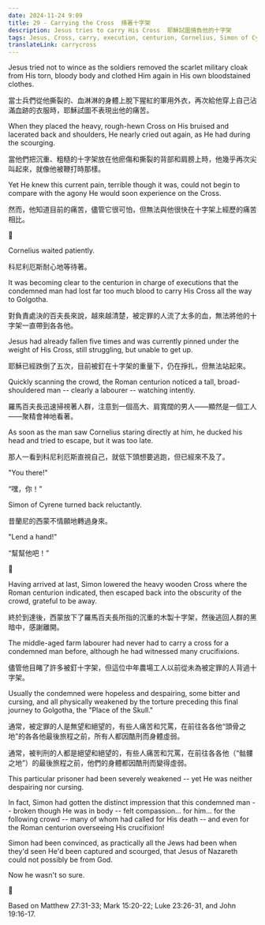 ```yaml
---
date: 2024-11-24 9:09
title: 29 - Carrying the Cross  揹著十字架
description: Jesus tries to carry His Cross  耶穌試圖揹負他的十字架
tags: Jesus, Cross, carry, execution, centurion, Cornelius, Simon of Cyrene, Golgotha
translateLink: carrycross
---
```


Jesus tried not to wince as the soldiers removed the scarlet military cloak from His torn, bloody body and clothed Him again in His own bloodstained clothes. 

當士兵們從他撕裂的、血淋淋的身體上脫下猩紅的軍用外衣，再次給他穿上自己沾滿血跡的衣服時，耶穌試圖不表現出他的痛苦。

When they placed the heavy, rough-hewn Cross on His bruised and lacerated back and shoulders, He nearly cried out again, as He had during the scourging.

當他們把沉重、粗糙的十字架放在他瘀傷和撕裂的背部和肩膀上時，他幾乎再次尖叫起來，就像他被鞭打時那樣。

Yet He knew this current pain, terrible though it was, could not begin to compare with the agony He would soon experience on the Cross. 

然而，他知道目前的痛苦，儘管它很可怕，但無法與他很快在十字架上經歷的痛苦相比。

💠

Cornelius waited patiently. 

科尼利厄斯耐心地等待著。

It was becoming clear to the centurion in charge of executions that the condemned man had lost far too much blood to carry His Cross all the way to Golgotha.

對負責處決的百夫長來說，越來越清楚，被定罪的人流了太多的血，無法將他的十字架一直帶到各各他。

Jesus had already fallen five times and was currently pinned under the weight of His Cross, still struggling, but unable to get up. 

耶穌已經跌倒了五次，目前被釘在十字架的重量下，仍在掙扎，但無法站起來。

Quickly scanning the crowd, the Roman centurion noticed a tall, broad-shouldered man -- clearly a labourer -- watching intently.

羅馬百夫長迅速掃視著人群，注意到一個高大、肩寬闊的男人——顯然是一個工人——聚精會神地看著。

As soon as the man saw Cornelius staring directly at him, he ducked his head and tried to escape, but it was too late.

那人一看到科尼利厄斯直視自己，就低下頭想要逃跑，但已經來不及了。

"You there!" 

“嘿，你！”

Simon of Cyrene turned back reluctantly.

昔蘭尼的西蒙不情願地轉過身來。

"Lend a hand!"

“幫幫他吧！”

💠

Having arrived at last, Simon lowered the heavy wooden Cross where the Roman centurion indicated, then escaped back into the obscurity of the crowd, grateful to be away.

終於到達後，西蒙放下了羅馬百夫長所指的沉重的木製十字架，然後逃回人群的黑暗中，感謝離開。

The middle-aged farm labourer had never had to carry a cross for a condemned man before, although he had witnessed many crucifixions. 

儘管他目睹了許多被釘十字架，但這位中年農場工人以前從未為被定罪的人背過十字架。

Usually the condemned were hopeless and despairing, some bitter and cursing, and all physically weakened by the torture preceding this final journey to Golgotha, the "Place of the Skull." 

通常，被定罪的人是無望和絕望的，有些人痛苦和咒罵，在前往各各他“頭骨之地”的各各他最後旅程之前，所有人都因酷刑而身體虛弱。

通常，被判刑的人都是絕望和絕望的，有些人痛苦和咒罵，在前往各各他（“骷髏之地”）的最後旅程之前，他們的身體都因酷刑而變得虛弱。

This particular prisoner had been severely weakened -- yet He was neither despairing nor cursing. 

In fact, Simon had gotten the distinct impression that this condemned man -- broken though He was in body -- felt compassion... for him... for the following crowd -- many of whom had called for His death -- and even for the Roman centurion overseeing His crucifixion!

Simon had been convinced, as practically all the Jews had been when they'd seen He'd been captured and scourged, that Jesus of Nazareth could not possibly be from God. 

Now he wasn't so sure. 

💠

Based on Matthew 27:31-33; Mark 15:20-22; Luke 23:26-31, and John 19:16-17. 